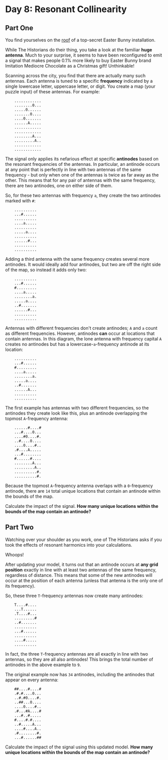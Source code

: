 # Day 8: Resonant Collinearity

## Part One

You find yourselves on the [roof](https://adventofcode.com/2016/day/25)
of a top-secret Easter Bunny installation.

While The Historians do their thing, you take a look at the familiar
**huge antenna**. Much to your surprise, it seems to have been
reconfigured to emit a signal that makes people 0.1% more likely to buy
Easter Bunny brand Imitation Mediocre Chocolate as a Christmas gift!
Unthinkable!

Scanning across the city, you find that there are actually many such
antennas. Each antenna is tuned to a specific **frequency** indicated by a
single lowercase letter, uppercase letter, or digit. You create a map
(your puzzle input) of these antennas. For example:

```
    ............
    ........0...
    .....0......
    .......0....
    ....0.......
    ......A.....
    ............
    ............
    ........A...
    .........A..
    ............
    ............
```

The signal only applies its nefarious effect at specific **antinodes**
based on the resonant frequencies of the antennas. In particular, an
antinode occurs at any point that is perfectly in line with two antennas
of the same frequency - but only when one of the antennas is twice as
far away as the other. This means that for any pair of antennas with the
same frequency, there are two antinodes, one on either side of them.

So, for these two antennas with frequency `a`, they create the two
antinodes marked with `#`:

```
    ..........
    ...#......
    ..........
    ....a.....
    ..........
    .....a....
    ..........
    ......#...
    ..........
    ..........
```

Adding a third antenna with the same frequency creates several more
antinodes. It would ideally add four antinodes, but two are off the
right side of the map, so instead it adds only two:

```
    ..........
    ...#......
    #.........
    ....a.....
    ........a.
    .....a....
    ..#.......
    ......#...
    ..........
    ..........
```

Antennas with different frequencies don't create antinodes; `A` and `a`
count as different frequencies. However, antinodes **can** occur at
locations that contain antennas. In this diagram, the lone antenna with
frequency capital `A` creates no antinodes but has a
lowercase-`a`-frequency antinode at its location:

```
    ..........
    ...#......
    #.........
    ....a.....
    ........a.
    .....a....
    ..#.......
    ......A...
    ..........
    ..........
```

The first example has antennas with two different frequencies, so the
antinodes they create look like this, plus an antinode overlapping the
topmost `A`-frequency antenna:

```
    ......#....#
    ...#....0...
    ....#0....#.
    ..#....0....
    ....0....#..
    .#....A.....
    ...#........
    #......#....
    ........A...
    .........A..
    ..........#.
    ..........#.
```

Because the topmost `A`-frequency antenna overlaps with a `0`-frequency
antinode, there are `14` total unique locations that contain an antinode
within the bounds of the map.

Calculate the impact of the signal. **How many unique locations within
the bounds of the map contain an antinode?**

## Part Two

Watching over your shoulder as you work, one of The Historians asks if
you took the effects of resonant harmonics into your calculations.

Whoops!

After updating your model, it turns out that an antinode occurs at **any
grid position** exactly in line with at least two antennas of the same
frequency, regardless of distance. This means that some of the new
antinodes will occur at the position of each antenna (unless that
antenna is the only one of its frequency).

So, these three `T`-frequency antennas now create many antinodes:

```
    T....#....
    ...T......
    .T....#...
    .........#
    ..#.......
    ..........
    ...#......
    ..........
    ....#.....
    ..........
```

In fact, the three `T`-frequency antennas are all exactly in line with
two antennas, so they are all also antinodes! This brings the total
number of antinodes in the above example to `9`.

The original example now has `34` antinodes, including the antinodes
that appear on every antenna:

```
    ##....#....#
    .#.#....0...
    ..#.#0....#.
    ..##...0....
    ....0....#..
    .#...#A....#
    ...#..#.....
    #....#.#....
    ..#.....A...
    ....#....A..
    .#........#.
    ...#......##
```

Calculate the impact of the signal using this updated model. **How many
unique locations within the bounds of the map contain an antinode?**
